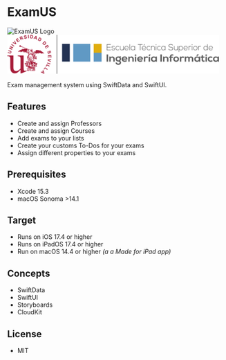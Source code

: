 # ExamUS
<img src="https://github.com/pabpercab1/ExamUS/assets/72883992/595af1ec-213e-4fe8-8d46-d54711278cc2" alt="ExamUS Logo" height="100"/> &nbsp; &nbsp; &nbsp; <img src="https://raw.githubusercontent.com/pabpercab1/ExamUS/main/Extensions/logo-ETSII-US-Horizontal-Color.png" alt="US Logo" height="90"/>

Exam management system using SwiftData and SwiftUI.

## Features
  - Create and assign Professors
  - Create and assign Courses
  - Add exams to your lists
  - Create your customs To-Dos for your exams
  - Assign different properties to your exams

## Prerequisites

   - Xcode 15.3
   - macOS Sonoma >14.1

## Target

  - Runs on iOS 17.4 or higher
  - Runs on iPadOS 17.4 or higher
  - Run on macOS 14.4 or higher _(a a Made for iPad app)_

## Concepts

  - SwiftData
  - SwiftUI
  -  Storyboards
  - CloudKit

## License
  - MIT
